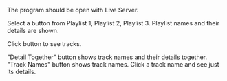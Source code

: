The program should be open with Live Server.

Select a button from Playlist 1, Playlist 2, Playlist 3. Playlist names and their details are shown.

Click button to see tracks.

"Detail Together" button shows track names and their details together.
"Track Names" button shows track names. Click a track name and see just its details. 
